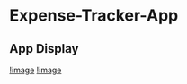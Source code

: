# Expense-Tracker-App

## App Display

[!image](https://github.com/Chia-Hsing/How-I-Spend-money-App/blob/master/public/img/1.png)
[!image](https://github.com/Chia-Hsing/How-I-Spend-money-App/blob/master/public/img/2.png)
